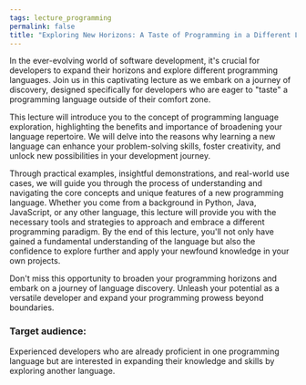 ```yaml
---
tags: lecture_programming
permalink: false
title: "Exploring New Horizons: A Taste of Programming in a Different Language"
---
```


In the ever-evolving world of software development, it's crucial for developers to expand their horizons and explore different programming languages. Join us in this captivating lecture as we embark on a journey of discovery, designed specifically for developers who are eager to "taste" a programming language outside of their comfort zone.

This lecture will introduce you to the concept of programming language exploration, highlighting the benefits and importance of broadening your language repertoire. We will delve into the reasons why learning a new language can enhance your problem-solving skills, foster creativity, and unlock new possibilities in your development journey.

Through practical examples, insightful demonstrations, and real-world use cases, we will guide you through the process of understanding and navigating the core concepts and unique features of a new programming language. Whether you come from a background in Python, Java, JavaScript, or any other language, this lecture will provide you with the necessary tools and strategies to approach and embrace a different programming paradigm. By the end of this lecture, you'll not only have gained a fundamental understanding of the language but also the confidence to explore further and apply your newfound knowledge in your own projects.

Don't miss this opportunity to broaden your programming horizons and embark on a journey of language discovery. Unleash your potential as a versatile developer and expand your programming prowess beyond boundaries.

### Target audience:

Experienced developers who are already proficient in one programming language but are interested in expanding their knowledge and skills by exploring another language.
